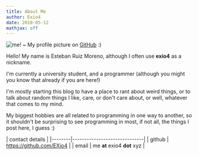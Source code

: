 ```yaml
---
title: About Me
author: Exio4
date: 2018-05-12
mathjax: off
---
```



![me!](https://avatars2.githubusercontent.com/u/852810?s=320&v=4)
~ My profile picture on [GitHub](https://github.com/EXio4) :)


Hello! My name is Esteban Ruiz Moreno, although I often use **exio4** as a nickname.

I'm currently a university student, and a programmer (although you might you know that already if you are here!)

I'm mostly starting this blog to have a place to rant about weird things, or to talk about random things I like, care, or don't care about, or well, whatever that comes to my mind.

My biggest hobbies are all related to programming in one way to another, so it shouldn't be surprising to see programming in most, if not all, the things I post here, I guess :)

| contact details                       |
|--------|------------------------------|
| github |  https://github.com/EXio4    |
| email  |  me **at** exio4 **dot** xyz |

